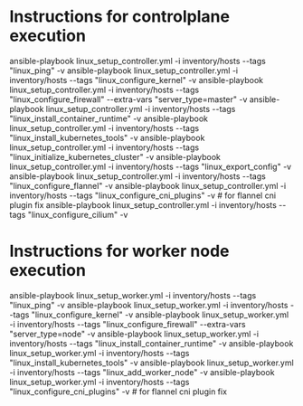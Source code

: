 # Instructions for controlplane execution

ansible-playbook linux_setup_controller.yml -i inventory/hosts --tags "linux_ping" -v
ansible-playbook linux_setup_controller.yml -i inventory/hosts --tags "linux_configure_kernel" -v
ansible-playbook linux_setup_controller.yml -i inventory/hosts --tags "linux_configure_firewall" --extra-vars "server_type=master" -v
ansible-playbook linux_setup_controller.yml -i inventory/hosts --tags "linux_install_container_runtime" -v
ansible-playbook linux_setup_controller.yml -i inventory/hosts --tags "linux_install_kubernetes_tools" -v
ansible-playbook linux_setup_controller.yml -i inventory/hosts --tags "linux_initialize_kubernetes_cluster" -v
ansible-playbook linux_setup_controller.yml -i inventory/hosts --tags "linux_export_config" -v
ansible-playbook linux_setup_controller.yml -i inventory/hosts --tags "linux_configure_flannel" -v
ansible-playbook linux_setup_controller.yml -i inventory/hosts --tags "linux_configure_cni_plugins" -v          # for flannel cni plugin fix
ansible-playbook linux_setup_controller.yml -i inventory/hosts --tags "linux_configure_cilium" -v


# Instructions for worker node execution

ansible-playbook linux_setup_worker.yml -i inventory/hosts --tags "linux_ping" -v
ansible-playbook linux_setup_worker.yml -i inventory/hosts --tags "linux_configure_kernel" -v
ansible-playbook linux_setup_worker.yml -i inventory/hosts --tags "linux_configure_firewall" --extra-vars "server_type=node" -v
ansible-playbook linux_setup_worker.yml -i inventory/hosts --tags "linux_install_container_runtime" -v
ansible-playbook linux_setup_worker.yml -i inventory/hosts --tags "linux_install_kubernetes_tools" -v
ansible-playbook linux_setup_worker.yml -i inventory/hosts --tags "linux_add_worker_node" -v
ansible-playbook linux_setup_worker.yml -i inventory/hosts --tags "linux_configure_cni_plugins" -v              # for flannel cni plugin fix


